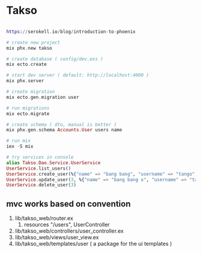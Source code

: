 # Takso
```elixir

https://serokell.io/blog/introduction-to-phoenix

# create new project
mix phx.new takso

# create database ( config/dev.exs )
mix ecto.create

# start dev server ( default: http://localhost:4000 )
mix phx.server

# create migration
mix ecto.gen.migration user

# run migrations
mix ecto.migrate

# create schema ( dto, manual is better )
mix phx.gen.schema Accounts.User users name

# run mix 
iex -S mix

# try services in console
alias Takso.Dao.Service.UserService
UserService.list_users()
UserService.create_user(%{"name" => "bang bang", "username" => "tango", "password" => "bingo"})
UserService.update_user(3, %{"name" => "bang bang x", "username" => "tangox", "password" => "bingox"})
UserService.delete_user(3)
```

## mvc works based on convention
1. lib/takso_web/router.ex
   1. resources "/users", UserController
2. lib/takso_web/controllers/user_controller.ex
3. lib/takso_web/views/user_view.ex
4. lib/takso_web/templates/user ( a package for the ui templates )
